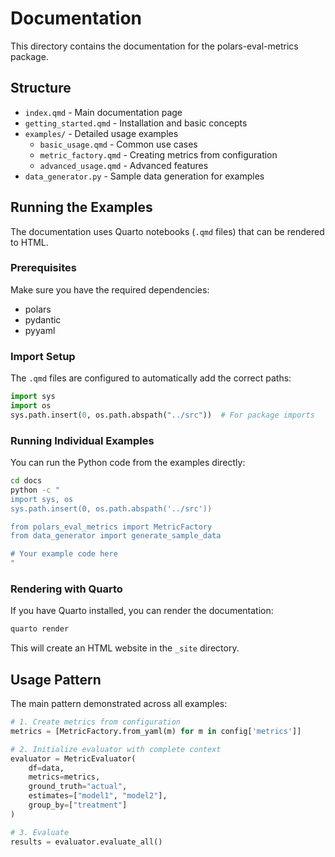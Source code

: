 # Documentation

This directory contains the documentation for the polars-eval-metrics package.

## Structure

- `index.qmd` - Main documentation page
- `getting_started.qmd` - Installation and basic concepts
- `examples/` - Detailed usage examples
  - `basic_usage.qmd` - Common use cases
  - `metric_factory.qmd` - Creating metrics from configuration
  - `advanced_usage.qmd` - Advanced features
- `data_generator.py` - Sample data generation for examples

## Running the Examples

The documentation uses Quarto notebooks (`.qmd` files) that can be rendered to HTML.

### Prerequisites

Make sure you have the required dependencies:
- polars
- pydantic
- pyyaml

### Import Setup

The `.qmd` files are configured to automatically add the correct paths:

```python
import sys
import os
sys.path.insert(0, os.path.abspath("../src"))  # For package imports
```

### Running Individual Examples

You can run the Python code from the examples directly:

```bash
cd docs
python -c "
import sys, os
sys.path.insert(0, os.path.abspath('../src'))

from polars_eval_metrics import MetricFactory
from data_generator import generate_sample_data

# Your example code here
"
```

### Rendering with Quarto

If you have Quarto installed, you can render the documentation:

```bash
quarto render
```

This will create an HTML website in the `_site` directory.

## Usage Pattern

The main pattern demonstrated across all examples:

```python
# 1. Create metrics from configuration
metrics = [MetricFactory.from_yaml(m) for m in config['metrics']]

# 2. Initialize evaluator with complete context
evaluator = MetricEvaluator(
    df=data,
    metrics=metrics,
    ground_truth="actual",
    estimates=["model1", "model2"],
    group_by=["treatment"]
)

# 3. Evaluate
results = evaluator.evaluate_all()
```